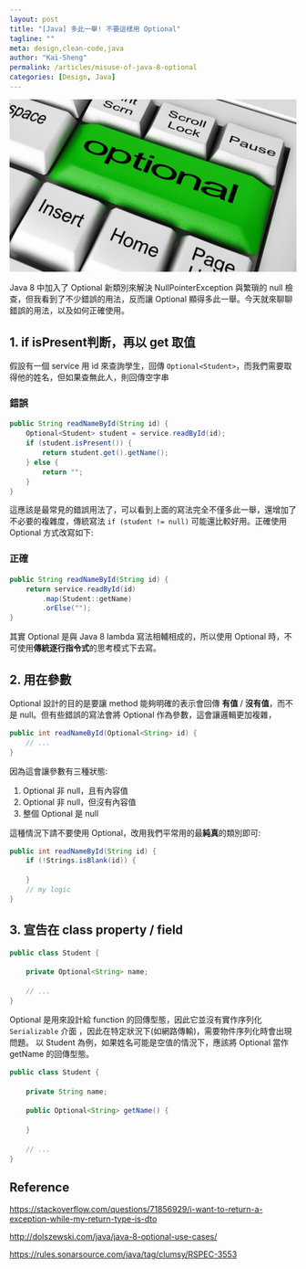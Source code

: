 ```yaml
---
layout: post
title: "[Java] 多此一舉! 不要這樣用 Optional"
tagline: ""
meta: design,clean-code,java
author: "Kai-Sheng"
permalink: /articles/misuse-of-java-8-optional
categories: [Design, Java]
--- 
```


![java8-optional](/assets/image/optional.png?size=large)
 
Java 8 中加入了 Optional 新類別來解決 NullPointerException 與繁瑣的 null 檢查，但我看到了不少錯誤的用法，反而讓 Optional 顯得多此一舉。今天就來聊聊錯誤的用法，以及如何正確使用。

## 1. **if isPresent判断，再以 get 取值**
假設有一個 service 用 id 來查詢學生，回傳 `Optional<Student>`，而我們需要取得他的姓名，但如果查無此人，則回傳空字串
### 錯誤
```java
public String readNameById(String id) {
    Optional<Student> student = service.readById(id);
    if (student.isPresent()) {
        return student.get().getName();
    } else {
        return "";
    }
}
```

這應該是最常見的錯誤用法了，可以看到上面的寫法完全不僅多此一舉，還增加了不必要的複雜度，傳統寫法 `if (student != null)` 可能還比較好用。正確使用 Optional 方式改寫如下:

### 正確
```java
public String readNameById(String id) {
    return service.readById(id)
        .map(Student::getName)
        .orElse("");
}
```
其實 Optional 是與 Java 8 lambda 寫法相輔相成的，所以使用 Optional 時，不可使用**傳統逐行指令式**的思考模式下去寫。

## 2. 用在參數

Optional 設計的目的是要讓 method 能夠明確的表示會回傳 **有值** / **沒有值**，而不是 null。但有些錯誤的寫法會將 Optional 作為參數，這會讓邏輯更加複雜，


```java
public int readNameById(Optional<String> id) {
    // ...
}
```

因為這會讓參數有三種狀態:
1. Optional 非 null，且有內容值
2. Optional 非 null，但沒有內容值
3. 整個 Optional 是 null

這種情況下請不要使用 Optional，改用我們平常用的最**純真**的類別即可:

```java
public int readNameById(String id) {
    if (!Strings.isBlank(id)) {

    }
    // my logic
}
```

## 3. 宣告在 class property / field 

```java
public class Student {

    private Optional<String> name;

    // ...
}
```

Optional 是用來設計給 function 的回傳型態，因此它並沒有實作序列化 `Serializable` 介面 ，因此在特定狀況下(如網路傳輸)，需要物件序列化時會出現問題。
以 Student 為例，如果姓名可能是空值的情況下，應該將 Optional 當作 getName 的回傳型態。

```java
public class Student {

    private String name;

    public Optional<String> getName() {

    }

    // ...
}
```


## **Reference**

https://stackoverflow.com/questions/71856929/i-want-to-return-a-exception-while-my-return-type-is-dto

http://dolszewski.com/java/java-8-optional-use-cases/

https://rules.sonarsource.com/java/tag/clumsy/RSPEC-3553